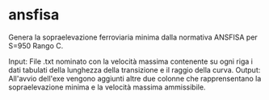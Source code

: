 # ansfisa
Genera la sopraelevazione ferroviaria minima dalla normativa ANSFISA per S=950 Rango C.

Input: File .txt nominato con la velocità massima contenente su ogni riga i dati tabulati della lunghezza della transizione e il raggio della curva.
Output: All'avvio dell'exe vengono aggiunti altre due colonne che rapprensentano la sopraelevazione minima e la velocità massima ammissibile.
